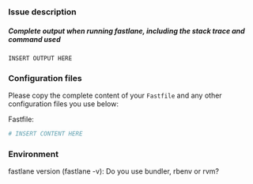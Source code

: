 ### Issue description




##### Complete output when running fastlane, including the stack trace and command used

```
INSERT OUTPUT HERE
```

### Configuration files

Please copy the complete content of your `Fastfile` and any other configuration files you use below:

Fastfile:
```ruby
# INSERT CONTENT HERE
```

### Environment

fastlane version (fastlane -v):
Do you use bundler, rbenv or rvm?
